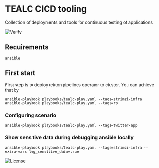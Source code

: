 # TEALC CICD tooling
Collection of deployments and tools for continuous testing of applications

[![Verify](https://github.com/ExcelentProject/tealc/actions/workflows/verify.yaml/badge.svg)](https://github.com/ExcelentProject/tealc/actions/workflows/verify.yaml)

## Requirements
```
ansible
```

## First start
First step is to deploy tekton pipelines operator to cluster. You can achieve that by
```
ansible-playbook playbooks/tealc-play.yaml --tags=strimzi-infra
ansible-playbook playbooks/tealc-play.yaml --tags=rp
```


### Configuring scenario
```
ansible-playbook playbooks/tealc-play.yaml --tags=twitter-app
```


### Show sensitive data during debugging ansible locally
```
ansible-playbook playbooks/tealc-play.yaml --tags=strimzi-infra --extra-vars log_sensitive_data=true
```

[![License](https://img.shields.io/badge/License-Apache%202.0-blue.svg)](https://opensource.org/licenses/Apache-2.0)
